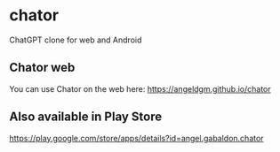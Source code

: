 # chator
ChatGPT clone for web and Android

## Chator web
You can use Chator on the web here: https://angeldgm.github.io/chator

## Also available in Play Store

https://play.google.com/store/apps/details?id=angel.gabaldon.chator
